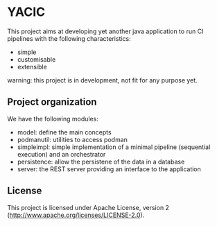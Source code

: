 # YACIC

This project aims at developing yet another java application to run CI pipelines with the following characteristics:

* simple
* customisable
* extensible


warning: this project is in development, not fit for any purpose yet.

## Project organization

We have the following modules:

* model: define the main concepts
* podmanutil: utilities to access podman
* simpleimpl: simple implementation of a minimal pipeline (sequential execution) and an orchestrator
* persistence: allow the persistene of the data in a database
* server: the REST server providing an interface to the application



## License

This project is licensed under Apache License, version 2 (http://www.apache.org/licenses/LICENSE-2.0).
